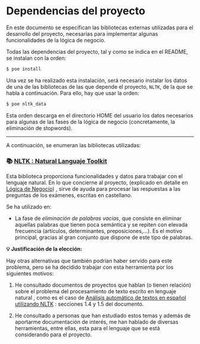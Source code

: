 # Dependencias del proyecto

En este documento se especifican las bibliotecas externas utilizadas para el desarrollo del proyecto, necesarias para implementar algunas funcionalidades de la lógica de negocio.

Todas las dependencias del proyecto, tal y como se indica en el README, se instalan con la orden:

~~~bash
$ poe install
~~~

Una vez se ha realizado esta instalación, será necesario instalar los datos de una de las bibliotecas de las que depende el proyecto, `NLTK`, de la que se habla a continuación. Para ello, hay que usar la orden:

~~~bash
$ poe nltk_data
~~~

Esta orden descarga en el directorio HOME del usuario los datos necesarios para algunas de las fases de la lógica de negocio (concretamente, la eliminación de stopwords).

****

A continuación, se enumeran las bibliotecas utilizadas:

### :books: **[NLTK : Natural Languaje Toolkit](https://www.nltk.org/)**

Esta biblioteca proporciona funcionalidades y datos para trabajar con el lenguaje natural. En lo que concierne al proyecto, (explicado en detalle en [Lógica de Negocio](logica-negocio.md)) , sirve de ayuda para procesar las respuestas a las preguntas de los exámenes, escritas en castellano.

Se ha utilizado en:

* La fase de *eliminación de palabras vacías*, que consiste en eliminar aquellas palabras que tienen poca semántica y se repiten con elevada frecuencia (artículos, determinantes, preposiciones,...). Es el motivo principal, gracias al gran conjunto que dispone de este tipo de palabras.

**:bulb: Justificación de la elección:**

Hay otras alternativas que también podrían haber servido para este problema, pero se ha decidido trabajar con esta herramienta por los siguientes motivos:

1. He consultado documentos de proyectos que hablan (o tienen relación) sobre el problema del procesamiento de texto escrito en lenguaje natural , como es el caso de [Análisis automático de textos en español utilizando NLTK](https://riull.ull.es/xmlui/bitstream/handle/915/3082/Analisis%20automatico%20de%20textos%20en%20espanol%20utilizando%20NLTK.pdf?sequence=1&isAllowed=y) : secciones 1.4 y 1.5 del documento.

2. He consultado a personas que han estudiado estos temas y además de aportarme documentación de interés, me han hablado de diversas herramientas, entre ellas, esta para el lenguaje que se está considerando para el proyecto.
